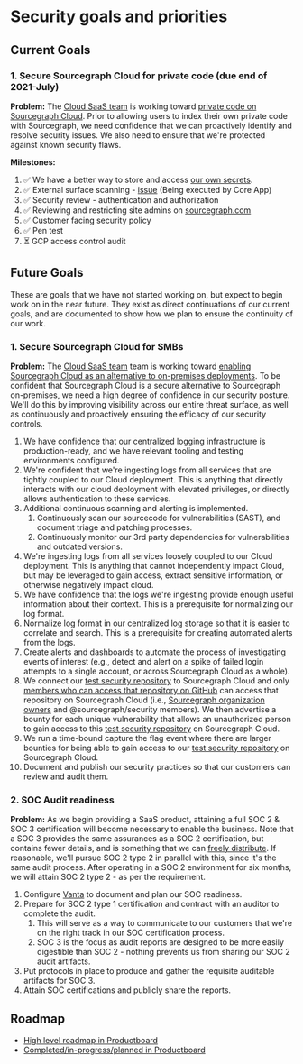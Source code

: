 # Security goals and priorities

## Current Goals

### 1. Secure Sourcegraph Cloud for private code (due end of 2021-July)

**Problem:** The [Cloud SaaS team](../../../../departments/product-engineering/engineering/cloud/saas/index.md) is working toward [private code on Sourcegraph Cloud](index.md). Prior to allowing users to index their own private code with Sourcegraph, we need confidence that we can proactively identify and resolve security issues. We also need to ensure that we're protected against known security flaws.

**Milestones:**

1. ✅ We have a better way to store and access [our own secrets](https://docs.google.com/document/d/1HzO7szEm-h4fqlQOnVbcJdpDmfQiM7Rb-Tz4CMEYl-Q).
2. ✅ External surface scanning - [issue](https://github.com/sourcegraph/sourcegraph/issues/21298) (Being executed by Core App)
3. ✅ Security review - authentication and authorization
4. ✅ Reviewing and restricting site admins on [sourcegraph.com](https://sourcegraph.com/)
5. ✅ Customer facing security policy
6. ✅ Pen test
7. ⏳ GCP access control audit

## Future Goals

These are goals that we have not started working on, but expect to begin work on in the near future. They exist as direct continuations of our current goals, and are documented to show how we plan to ensure the continuity of our work.

### 1. Secure Sourcegraph Cloud for SMBs

**Problem:** The [Cloud SaaS team](../../../../departments/product-engineering/engineering/cloud/saas/index.md) team is working toward [enabling Sourcegraph Cloud as an alternative to on-premises deployments](../../../../departments/product-engineering/engineering/cloud/saas/index.md). To be confident that Sourcegraph Cloud is a secure alternative to Sourcegraph on-premises, we need a high degree of confidence in our security posture. We'll do this by improving visibility across our entire threat surface, as well as continuously and proactively ensuring the efficacy of our security controls.

1. We have confidence that our centralized logging infrastructure is production-ready, and we have relevant tooling and testing environments configured.
2. We're confident that we're ingesting logs from all services that are tightly coupled to our Cloud deployment. This is anything that directly interacts with our cloud deployment with elevated privileges, or directly allows authentication to these services.
3. Additional continuous scanning and alerting is implemented.
   1. Continuously scan our sourcecode for vulnerabilities (SAST), and document triage and patching processes.
   2. Continuously monitor our 3rd party dependencies for vulnerabilities and outdated versions.
4. We're ingesting logs from all services loosely coupled to our Cloud deployment. This is anything that cannot independently impact Cloud, but may be leveraged to gain access, extract sensitive information, or otherwise negatively impact cloud.
5. We have confidence that the logs we're ingesting provide enough useful information about their context. This is a prerequisite for normalizing our log format.
6. Normalize log format in our centralized log storage so that it is easier to correlate and search. This is a prerequisite for creating automated alerts from the logs.
7. Create alerts and dashboards to automate the process of investigating events of interest (e.g., detect and alert on a spike of failed login attempts to a single account, or across Sourcegraph Cloud as a whole).
8. We connect our [test security repository](https://github.com/sourcegraph/security-test/blob/main/README.md) to Sourcegraph Cloud and only [members who can access that repository on GitHub](https://github.com/sourcegraph/security-test/settings/access) can access that repository on Sourcegraph Cloud (i.e., [Sourcegraph organization owners](https://github.com/orgs/sourcegraph/people?query=role%3Aowner) and @sourcegraph/security members). We then advertise a bounty for each unique vulnerability that allows an unauthorized person to gain access to this [test security repository](https://github.com/sourcegraph/security-test/blob/main/README.md) on Sourcegraph Cloud.
9. We run a time-bound capture the flag event where there are larger bounties for being able to gain access to our [test security repository](https://github.com/sourcegraph/security-test/blob/main/README.md) on Sourcegraph Cloud.
10. Document and publish our security practices so that our customers can review and audit them.

### 2. SOC Audit readiness

**Problem:** As we begin providing a SaaS product, attaining a full SOC 2 & SOC 3 certification will become necessary to enable the business. Note that a SOC 3 provides the same assurances as a SOC 2 certification, but contains fewer details, and is something that we can [freely distribute](https://www.aicpa.org/interestareas/frc/assuranceadvisoryservices/aicpasoc3report.html). If reasonable, we'll pursue SOC 2 type 2 in parallel with this, since it's the same audit process. After operating in a SOC 2 environment for six months, we will attain SOC 2 type 2 - as per the requirement.

1. Configure [Vanta](https://www.vanta.com/) to document and plan our SOC readiness.
1. Prepare for SOC 2 type 1 certification and contract with an auditor to complete the audit.
   1. This will serve as a way to communicate to our customers that we're on the right track in our SOC certification process.
   1. SOC 3 is the focus as audit reports are designed to be more easily digestible than SOC 2 - nothing prevents us from sharing our SOC 2 audit artifacts.
1. Put protocols in place to produce and gather the requisite auditable artifacts for SOC 3.
1. Attain SOC certifications and publicly share the reports.

## Roadmap

- [High level roadmap in Productboard](https://sourcegraph.productboard.com/roadmap/2866503-fy2022-security)
- [Completed/in-progress/planned in Productboard](https://sourcegraph.productboard.com/feature-board/2130270-security)
